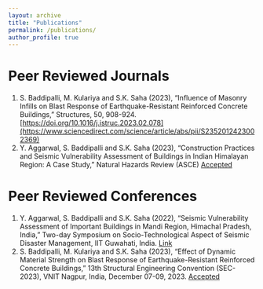 ```yaml
---
layout: archive
title: "Publications"
permalink: /publications/
author_profile: true
---
```


Peer Reviewed Journals
======
1. S. Baddipalli, M. Kulariya and S.K. Saha (2023), “Influence of Masonry Infills on Blast Response of Earthquake-Resistant Reinforced Concrete Buildings,” Structures, 50, 908-924. [https://doi.org/10.1016/j.istruc.2023.02.078](https://www.sciencedirect.com/science/article/abs/pii/S2352012423002369)
2. Y. Aggarwal, S. Baddipalli and S.K. Saha (2023), “Construction Practices and Seismic Vulnerability Assessment of Buildings in Indian Himalayan Region: A Case Study,” Natural Hazards Review (ASCE) [Accepted](https://drive.google.com/file/d/1fIX8bCf2tiCssrtSj2FWKp0hqUfw_WHt/view)

Peer Reviewed Conferences
======
1. Y. Aggarwal, S. Baddipalli and S.K. Saha (2022), “Seismic Vulnerability Assessment of Important Buildings in Mandi Region, Himachal Pradesh, India,” Two-day Symposium on Socio-Technological Aspect of Seismic Disaster Management, IIT Guwahati, India.  [Link](https://drive.google.com/file/d/1xvzIanesqWfiY_4xE86h9ScWciyC2VcD/view)
2. S. Baddipalli, M. Kulariya and S.K. Saha (2023), “Effect of Dynamic Material Strength on Blast Response of Earthquake-Resistant Reinforced Concrete Buildings,” 13th Structural Engineering Convention (SEC-2023), VNIT Nagpur, India, December 07-09, 2023. [Accepted](https://drive.google.com/file/d/1gf915XfaFysEs82DM-BN_Rk9KBS8QEiW/view)
   
